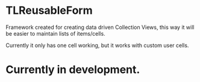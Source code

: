 # TLReusableForm

Framework created for creating data driven Collection Views, this way it will be easier to maintain lists of items/cells. 

Currently it only has one cell working, but it works with custom user cells. 

# Currently in development.
